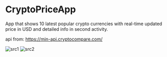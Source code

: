 # CryptoPriceApp
App that shows 10 latest popular crypto currencies with real-time updated price in USD
and detailed info in second activity.

api from: https://min-api.cryptocompare.com/

![src1](https://user-images.githubusercontent.com/63956057/95109787-e37ef280-075e-11eb-9028-12ada644c904.PNG)
![src2](https://user-images.githubusercontent.com/63956057/95109849-f5609580-075e-11eb-88ed-7f7024ab9c93.PNG)



